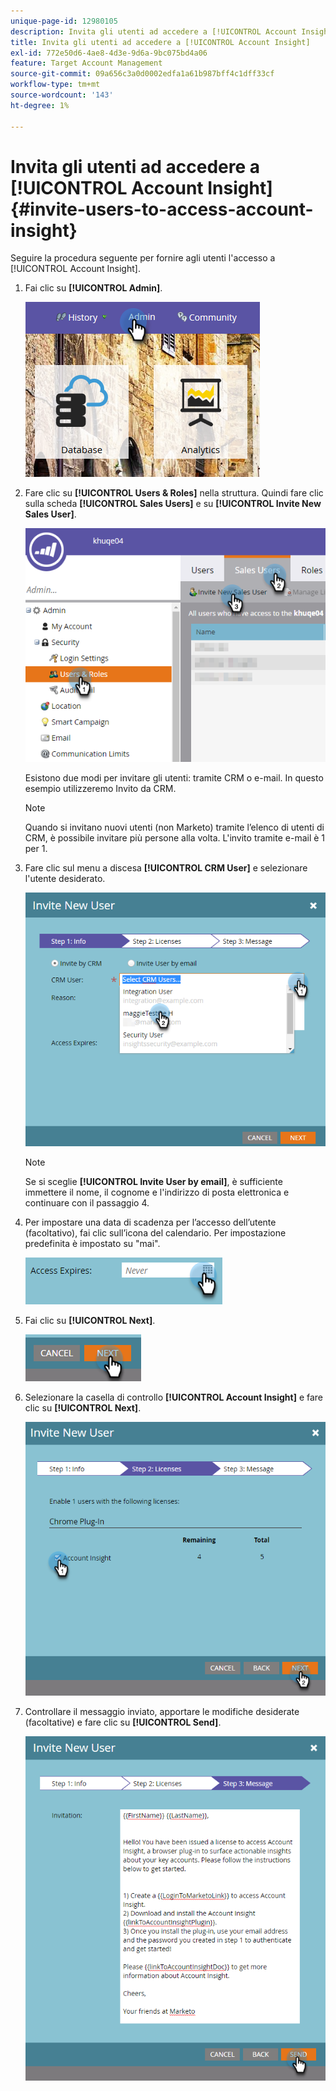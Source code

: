 ```yaml
---
unique-page-id: 12980105
description: Invita gli utenti ad accedere a [!UICONTROL Account Insight] - Documentazione Marketo - Documentazione del prodotto
title: Invita gli utenti ad accedere a [!UICONTROL Account Insight]
exl-id: 772e50d6-4ae8-4d3e-9d6a-9bc075bd4a06
feature: Target Account Management
source-git-commit: 09a656c3a0d0002edfa1a61b987bff4c1dff33cf
workflow-type: tm+mt
source-wordcount: '143'
ht-degree: 1%

---
```


# Invita gli utenti ad accedere a [!UICONTROL Account Insight] {#invite-users-to-access-account-insight}

Seguire la procedura seguente per fornire agli utenti l&#39;accesso a [!UICONTROL Account Insight].

1. Fai clic su **[!UICONTROL Admin]**.

   ![](assets/admin-1.png)

1. Fare clic su **[!UICONTROL Users & Roles]** nella struttura. Quindi fare clic sulla scheda **[!UICONTROL Sales Users]** e su **[!UICONTROL Invite New Sales User]**.

   ![](assets/two-6.png)

   Esistono due modi per invitare gli utenti: tramite CRM o e-mail. In questo esempio utilizzeremo Invito da CRM.

   >[!NOTE]
   >
   >Quando si invitano nuovi utenti (non Marketo) tramite l’elenco di utenti di CRM, è possibile invitare più persone alla volta. L&#39;invito tramite e-mail è 1 per 1.

1. Fare clic sul menu a discesa **[!UICONTROL CRM User]** e selezionare l&#39;utente desiderato.

   ![](assets/three-5.png)

   >[!NOTE]
   >
   >Se si sceglie **[!UICONTROL Invite User by email]**, è sufficiente immettere il nome, il cognome e l&#39;indirizzo di posta elettronica e continuare con il passaggio 4.

1. Per impostare una data di scadenza per l’accesso dell’utente (facoltativo), fai clic sull’icona del calendario. Per impostazione predefinita è impostato su &quot;mai&quot;.

   ![](assets/four-5.png)

1. Fai clic su **[!UICONTROL Next]**.

   ![](assets/five-5.png)

1. Selezionare la casella di controllo **[!UICONTROL Account Insight]** e fare clic su **[!UICONTROL Next]**.

   ![](assets/six-3.png)

1. Controllare il messaggio inviato, apportare le modifiche desiderate (facoltative) e fare clic su **[!UICONTROL Send]**.

   ![](assets/seven-2.png)
